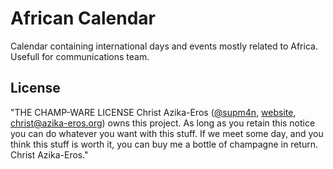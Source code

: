 # African Calendar

Calendar containing international days and events mostly related to Africa.
Usefull for communications team.

## License

"THE CHAMP-WARE LICENSE
Christ Azika-Eros ([@supm4n](http://twitter.com/supm4n), 
[website](http://christ.azika-eros.org), christ@azika-eros.org) owns this project. 
As long as you retain this notice you can do whatever you want with this stuff. 
If we meet some day, and you think this stuff is worth it, you can buy me a bottle
of champagne in return. Christ Azika-Eros."
